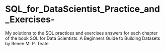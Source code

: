 # SQL_for_DataScientist_Practice_and_Exercises-
My solutions to the SQL practices and exercises answers for each chapter of the book SQL for Data Scientists. A Beginners Guide to Building Datasets by Renee M. P. Teate
